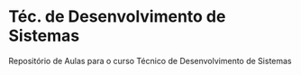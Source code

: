 # Téc. de Desenvolvimento de Sistemas
Repositório de Aulas para o curso Técnico de Desenvolvimento de Sistemas
